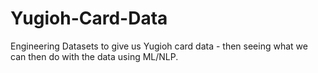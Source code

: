# Yugioh-Card-Data
Engineering Datasets to give us Yugioh card data - then seeing what we can then do with the data using ML/NLP.
